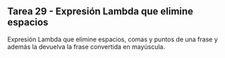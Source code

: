 ## Tarea 29 - Expresión Lambda que elimine espacios

Expresión Lambda que elimine espacios, comas y puntos de una frase y además la devuelva la frase convertida en mayúscula.
